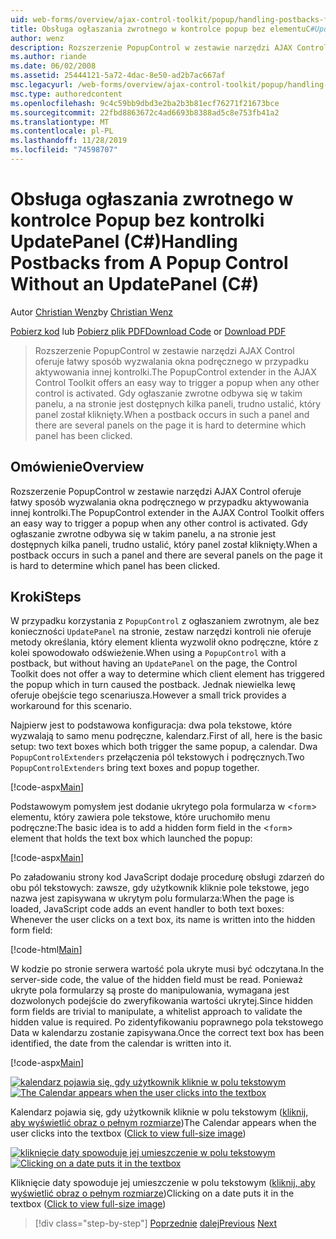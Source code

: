 ```yaml
---
uid: web-forms/overview/ajax-control-toolkit/popup/handling-postbacks-from-a-popup-control-without-an-updatepanel-cs
title: Obsługa ogłaszania zwrotnego w kontrolce popup bez elementuC#UpdatePanel () | Microsoft Docs
author: wenz
description: Rozszerzenie PopupControl w zestawie narzędzi AJAX Control oferuje łatwy sposób wyzwalania okna podręcznego w przypadku aktywowania innej kontrolki. Gdy ogłaszanie zwrotne odbywa się w funkcji su...
ms.author: riande
ms.date: 06/02/2008
ms.assetid: 25444121-5a72-4dac-8e50-ad2b7ac667af
msc.legacyurl: /web-forms/overview/ajax-control-toolkit/popup/handling-postbacks-from-a-popup-control-without-an-updatepanel-cs
msc.type: authoredcontent
ms.openlocfilehash: 9c4c59bb9dbd3e2ba2b3b81ecf76271f21673bce
ms.sourcegitcommit: 22fbd8863672c4ad6693b8388ad5c8e753fb41a2
ms.translationtype: MT
ms.contentlocale: pl-PL
ms.lasthandoff: 11/28/2019
ms.locfileid: "74598707"
---
```

# <a name="handling-postbacks-from-a-popup-control-without-an-updatepanel-c"></a><span data-ttu-id="e0f7a-104">Obsługa ogłaszania zwrotnego w kontrolce Popup bez kontrolki UpdatePanel (C#)</span><span class="sxs-lookup"><span data-stu-id="e0f7a-104">Handling Postbacks from A Popup Control Without an UpdatePanel (C#)</span></span>

<span data-ttu-id="e0f7a-105">Autor [Christian Wenz](https://github.com/wenz)</span><span class="sxs-lookup"><span data-stu-id="e0f7a-105">by [Christian Wenz](https://github.com/wenz)</span></span>

<span data-ttu-id="e0f7a-106">[Pobierz kod](https://download.microsoft.com/download/9/3/f/93f8daea-bebd-4821-833b-95205389c7d0/PopupControl3.cs.zip) lub [Pobierz plik PDF](https://download.microsoft.com/download/2/d/c/2dc10e34-6983-41d4-9c08-f78f5387d32b/popupcontrol3CS.pdf)</span><span class="sxs-lookup"><span data-stu-id="e0f7a-106">[Download Code](https://download.microsoft.com/download/9/3/f/93f8daea-bebd-4821-833b-95205389c7d0/PopupControl3.cs.zip) or [Download PDF](https://download.microsoft.com/download/2/d/c/2dc10e34-6983-41d4-9c08-f78f5387d32b/popupcontrol3CS.pdf)</span></span>

> <span data-ttu-id="e0f7a-107">Rozszerzenie PopupControl w zestawie narzędzi AJAX Control oferuje łatwy sposób wyzwalania okna podręcznego w przypadku aktywowania innej kontrolki.</span><span class="sxs-lookup"><span data-stu-id="e0f7a-107">The PopupControl extender in the AJAX Control Toolkit offers an easy way to trigger a popup when any other control is activated.</span></span> <span data-ttu-id="e0f7a-108">Gdy ogłaszanie zwrotne odbywa się w takim panelu, a na stronie jest dostępnych kilka paneli, trudno ustalić, który panel został kliknięty.</span><span class="sxs-lookup"><span data-stu-id="e0f7a-108">When a postback occurs in such a panel and there are several panels on the page it is hard to determine which panel has been clicked.</span></span>

## <a name="overview"></a><span data-ttu-id="e0f7a-109">Omówienie</span><span class="sxs-lookup"><span data-stu-id="e0f7a-109">Overview</span></span>

<span data-ttu-id="e0f7a-110">Rozszerzenie PopupControl w zestawie narzędzi AJAX Control oferuje łatwy sposób wyzwalania okna podręcznego w przypadku aktywowania innej kontrolki.</span><span class="sxs-lookup"><span data-stu-id="e0f7a-110">The PopupControl extender in the AJAX Control Toolkit offers an easy way to trigger a popup when any other control is activated.</span></span> <span data-ttu-id="e0f7a-111">Gdy ogłaszanie zwrotne odbywa się w takim panelu, a na stronie jest dostępnych kilka paneli, trudno ustalić, który panel został kliknięty.</span><span class="sxs-lookup"><span data-stu-id="e0f7a-111">When a postback occurs in such a panel and there are several panels on the page it is hard to determine which panel has been clicked.</span></span>

## <a name="steps"></a><span data-ttu-id="e0f7a-112">Kroki</span><span class="sxs-lookup"><span data-stu-id="e0f7a-112">Steps</span></span>

<span data-ttu-id="e0f7a-113">W przypadku korzystania z `PopupControl` z ogłaszaniem zwrotnym, ale bez konieczności `UpdatePanel` na stronie, zestaw narzędzi kontroli nie oferuje metody określania, który element klienta wyzwolił okno podręczne, które z kolei spowodowało odświeżenie.</span><span class="sxs-lookup"><span data-stu-id="e0f7a-113">When using a `PopupControl` with a postback, but without having an `UpdatePanel` on the page, the Control Toolkit does not offer a way to determine which client element has triggered the popup which in turn caused the postback.</span></span> <span data-ttu-id="e0f7a-114">Jednak niewielka lewę oferuje obejście tego scenariusza.</span><span class="sxs-lookup"><span data-stu-id="e0f7a-114">However a small trick provides a workaround for this scenario.</span></span>

<span data-ttu-id="e0f7a-115">Najpierw jest to podstawowa konfiguracja: dwa pola tekstowe, które wyzwalają to samo menu podręczne, kalendarz.</span><span class="sxs-lookup"><span data-stu-id="e0f7a-115">First of all, here is the basic setup: two text boxes which both trigger the same popup, a calendar.</span></span> <span data-ttu-id="e0f7a-116">Dwa `PopupControlExtenders` przełączenia pól tekstowych i podręcznych.</span><span class="sxs-lookup"><span data-stu-id="e0f7a-116">Two `PopupControlExtenders` bring text boxes and popup together.</span></span>

[!code-aspx[Main](handling-postbacks-from-a-popup-control-without-an-updatepanel-cs/samples/sample1.aspx)]

<span data-ttu-id="e0f7a-117">Podstawowym pomysłem jest dodanie ukrytego pola formularza w &lt;`form`&gt; elementu, który zawiera pole tekstowe, które uruchomiło menu podręczne:</span><span class="sxs-lookup"><span data-stu-id="e0f7a-117">The basic idea is to add a hidden form field in the &lt;`form`&gt; element that holds the text box which launched the popup:</span></span>

[!code-aspx[Main](handling-postbacks-from-a-popup-control-without-an-updatepanel-cs/samples/sample2.aspx)]

<span data-ttu-id="e0f7a-118">Po załadowaniu strony kod JavaScript dodaje procedurę obsługi zdarzeń do obu pól tekstowych: zawsze, gdy użytkownik kliknie pole tekstowe, jego nazwa jest zapisywana w ukrytym polu formularza:</span><span class="sxs-lookup"><span data-stu-id="e0f7a-118">When the page is loaded, JavaScript code adds an event handler to both text boxes: Whenever the user clicks on a text box, its name is written into the hidden form field:</span></span>

[!code-html[Main](handling-postbacks-from-a-popup-control-without-an-updatepanel-cs/samples/sample3.html)]

<span data-ttu-id="e0f7a-119">W kodzie po stronie serwera wartość pola ukryte musi być odczytana.</span><span class="sxs-lookup"><span data-stu-id="e0f7a-119">In the server-side code, the value of the hidden field must be read.</span></span> <span data-ttu-id="e0f7a-120">Ponieważ ukryte pola formularzy są proste do manipulowania, wymagana jest dozwolonych podejście do zweryfikowania wartości ukrytej.</span><span class="sxs-lookup"><span data-stu-id="e0f7a-120">Since hidden form fields are trivial to manipulate, a whitelist approach to validate the hidden value is required.</span></span> <span data-ttu-id="e0f7a-121">Po zidentyfikowaniu poprawnego pola tekstowego Data w kalendarzu zostanie zapisywana.</span><span class="sxs-lookup"><span data-stu-id="e0f7a-121">Once the correct text box has been identified, the date from the calendar is written into it.</span></span>

[!code-aspx[Main](handling-postbacks-from-a-popup-control-without-an-updatepanel-cs/samples/sample4.aspx)]

<span data-ttu-id="e0f7a-122">[![kalendarz pojawia się, gdy użytkownik kliknie w polu tekstowym](handling-postbacks-from-a-popup-control-without-an-updatepanel-cs/_static/image2.png)](handling-postbacks-from-a-popup-control-without-an-updatepanel-cs/_static/image1.png)</span><span class="sxs-lookup"><span data-stu-id="e0f7a-122">[![The Calendar appears when the user clicks into the textbox](handling-postbacks-from-a-popup-control-without-an-updatepanel-cs/_static/image2.png)](handling-postbacks-from-a-popup-control-without-an-updatepanel-cs/_static/image1.png)</span></span>

<span data-ttu-id="e0f7a-123">Kalendarz pojawia się, gdy użytkownik kliknie w polu tekstowym ([kliknij, aby wyświetlić obraz o pełnym rozmiarze](handling-postbacks-from-a-popup-control-without-an-updatepanel-cs/_static/image3.png))</span><span class="sxs-lookup"><span data-stu-id="e0f7a-123">The Calendar appears when the user clicks into the textbox ([Click to view full-size image](handling-postbacks-from-a-popup-control-without-an-updatepanel-cs/_static/image3.png))</span></span>

<span data-ttu-id="e0f7a-124">[![kliknięcie daty spowoduje jej umieszczenie w polu tekstowym](handling-postbacks-from-a-popup-control-without-an-updatepanel-cs/_static/image5.png)](handling-postbacks-from-a-popup-control-without-an-updatepanel-cs/_static/image4.png)</span><span class="sxs-lookup"><span data-stu-id="e0f7a-124">[![Clicking on a date puts it in the textbox](handling-postbacks-from-a-popup-control-without-an-updatepanel-cs/_static/image5.png)](handling-postbacks-from-a-popup-control-without-an-updatepanel-cs/_static/image4.png)</span></span>

<span data-ttu-id="e0f7a-125">Kliknięcie daty spowoduje jej umieszczenie w polu tekstowym ([kliknij, aby wyświetlić obraz o pełnym rozmiarze](handling-postbacks-from-a-popup-control-without-an-updatepanel-cs/_static/image6.png))</span><span class="sxs-lookup"><span data-stu-id="e0f7a-125">Clicking on a date puts it in the textbox ([Click to view full-size image](handling-postbacks-from-a-popup-control-without-an-updatepanel-cs/_static/image6.png))</span></span>

> [!div class="step-by-step"]
> <span data-ttu-id="e0f7a-126">[Poprzednie](handling-postbacks-from-a-popup-control-with-an-updatepanel-cs.md)
> [dalej](using-multiple-popup-controls-vb.md)</span><span class="sxs-lookup"><span data-stu-id="e0f7a-126">[Previous](handling-postbacks-from-a-popup-control-with-an-updatepanel-cs.md)
[Next](using-multiple-popup-controls-vb.md)</span></span>
